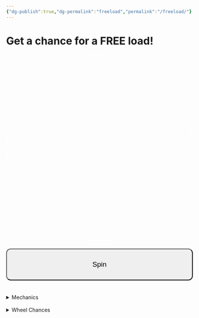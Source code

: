 ```yaml
---
{"dg-publish":true,"dg-permalink":"freeload","permalink":"/freeload/"}
---
```



# Get a chance for a FREE load!

<style>
  #wheelCanvas {
    border: 2px solid #fff;
    border-radius: 50%;
    display: block;
    margin: 20px auto;
  }
  #spinButton {
    display: block;
    margin: 0 auto;
    padding: 10px 20px;
    font-size: 18px;
  }
  #resultText {
    text-align: center;
    font-size: 22px;
    margin-top: 20px;
  }
</style>

<canvas id="wheelCanvas" width="300" height="300"></canvas>
<button id="spinButton" style="width: 100%; padding: 30px; border-radius: 12px; font-size: 1.2rem;" >Spin</button>
<div id="resultText"></div>

<script>
  const canvas = document.getElementById('wheelCanvas');
  const ctx = canvas.getContext('2d');
  const center = canvas.width / 2;
  const segments = [
    { label: 'FREE LOAD', weight: 0  },
    { label: 'Spin Again', weight: 900 },
    { label: '₱2 OFF', weight: 400 },
    { label: 'FREE LOAD', weight: 0 },
    { label: 'Spin Again', weight: 1000 },
    { label: 'FREE LOAD', weight: 0 },
    { label: '₱4 OFF', weight: 200 }
  ];

  let totalWeight = segments.reduce((sum, seg) => sum + seg.weight, 0);
  let currentRotation = 0;
  let isSpinning = false;
  let spinStartTime = 0;
  let spinDuration = 5000; // spin duration in ms
  let spinEndAngle = 0;

  function drawWheelEqual(rotation = 0) {
    ctx.clearRect(0, 0, canvas.width, canvas.height);
    ctx.save();
    ctx.translate(center, center);
    ctx.rotate(rotation);

    const segmentAngle = 2 * Math.PI / segments.length;

    for (let i = 0; i < segments.length; i++) {
      const startAngle = i * segmentAngle;
      const endAngle = startAngle + segmentAngle;
      
      ctx.beginPath();
      ctx.moveTo(0, 0);
      ctx.arc(0, 0, center - 10, startAngle, endAngle);
      ctx.fillStyle = 'rgba(0,0,0,0)'; // transparent fill to remove colors
      ctx.fill();
      ctx.stroke();

      // Draw text label
      ctx.save();
      ctx.rotate(startAngle + segmentAngle / 2);
      ctx.textAlign = 'right';
      ctx.fillStyle = '#ffffff'; // black text for contrast
      ctx.font = '18px Arial';
      ctx.fillText(segments[i].label, center - 20, 10);
      ctx.restore();
    }

    ctx.restore();
  }

function weightedRandomSegment() {
  // Filter only non-zero weight segments with their original indexes
  const filteredSegments = segments
    .map((seg, idx) => ({ ...seg, originalIndex: idx }))
    .filter(seg => seg.weight > 0);

const canvas = document.getElementById('wheelCanvas');
const ctx = canvas.getContext('2d');
const center = canvas.width / 2;

const segments = [
  { label: 'FREE LOAD', weight: 0  },
  { label: 'Spin Again', weight: 900 },
  { label: '₱2 OFF', weight: 400 },
  { label: 'FREE LOAD', weight: 0 },
  { label: 'Spin Again', weight: 1000 },
  { label: 'FREE LOAD', weight: 0 },
  { label: '₱4 OFF', weight: 200 }
];

let currentRotation = 0;
let isSpinning = false;
let spinStartTime = 0;
let spinDuration = 5000; // ms
let spinEndAngle = 0;
let chosenSegmentIndex = null;

function drawWheelEqual(rotation = 0) {
  ctx.clearRect(0, 0, canvas.width, canvas.height);
  ctx.save();
  ctx.translate(center, center);
  ctx.rotate(rotation);

  const segmentAngle = 2 * Math.PI / segments.length;

  for (let i = 0; i < segments.length; i++) {
    const startAngle = i * segmentAngle;
    const endAngle = startAngle + segmentAngle;
    
    ctx.beginPath();
    ctx.moveTo(0, 0);
    ctx.arc(0, 0, center - 10, startAngle, endAngle);
    ctx.fillStyle = 'rgba(0,0,0,0)';
    ctx.fill();
    ctx.stroke();

    ctx.save();
    ctx.rotate(startAngle + segmentAngle / 2);
    ctx.textAlign = 'right';
    ctx.fillStyle = '#ffffff';
    ctx.font = '18px Arial';
    ctx.fillText(segments[i].label, center - 20, 10);
    ctx.restore();
  }

  ctx.restore();
}

function weightedRandomSegment() {
  const filteredSegments = segments
    .map((seg, idx) => ({ ...seg, originalIndex: idx }))
    .filter(seg => seg.weight > 0);

  const totalFilteredWeight = filteredSegments.reduce((sum, seg) => sum + seg.weight, 0);
  let rand = Math.random() * totalFilteredWeight;

  for (let seg of filteredSegments) {
    rand -= seg.weight;
    if (rand < 0) {
      return seg.originalIndex;
    }
  }
  return filteredSegments[filteredSegments.length - 1].originalIndex;
}

function animateSpin(timestamp) {
  if (!spinStartTime) spinStartTime = timestamp;
  let elapsed = timestamp - spinStartTime;

  let progress = Math.min(elapsed / spinDuration, 1);
  let easeOutProgress = 1 - Math.pow(1 - progress, 3);
  currentRotation = easeOutProgress * spinEndAngle;

  drawWheelEqual(currentRotation);

  if (progress < 1) {
    requestAnimationFrame(animateSpin);
  } else {
    isSpinning = false;
    showResult();
  }
}

function showResult() {
  document.getElementById('resultText').innerText = 'You won: ' + segments[chosenSegmentIndex].label;
}

document.getElementById('spinButton').addEventListener('click', () => {
  if (isSpinning) return;
  isSpinning = true;

  chosenSegmentIndex = weightedRandomSegment();

  const segmentAngle = 2 * Math.PI / segments.length;
  let minAngle = chosenSegmentIndex * segmentAngle;
  let maxAngle = minAngle + segmentAngle;

  let fullRotations = Math.floor(Math.random() * 3) + 4;
  let randomAngleInSegment = Math.random() * (maxAngle - minAngle) + minAngle;
  spinEndAngle = fullRotations * 2 * Math.PI + randomAngleInSegment;

  spinStartTime = null;
  requestAnimationFrame(animateSpin);
});

const textColor = getComputedStyle(document.documentElement).getPropertyValue('--text-color').trim();
ctx.strokeStyle = textColor || '#fff';
ctx.fillStyle = textColor || '#fff';

drawWheelEqual(currentRotation);

</script>

<br>
<details>
<summary>
Mechanics
</summary>
• You are given two chances to spin the wheel per load, unless given another round by the wheel. <br>
• You will be monitored as you spin the wheel. <br>
• The free load which you can get through spinning the wheel.<br>
• Your last spin will be the spin that is valid and the one that will be used.<br>
• The free load must not exceed ₱100, excluding the charge fee.<br>
• The ₱2 and ₱4 off is only usable to your next load.
</details>
<br>

<details>
<summary>
Wheel Chances
</summary>
• Free Load: 1%, 3%, 5%, increasing chances per spin.<br>
• ₱2 Off: 20%, 40%, 80%, increasing chances per spin. <br>
• ₱4 Off: 10%, 30%, 70%, increasing chances per spin.<br>
• Spin Again: 50%
</details>






